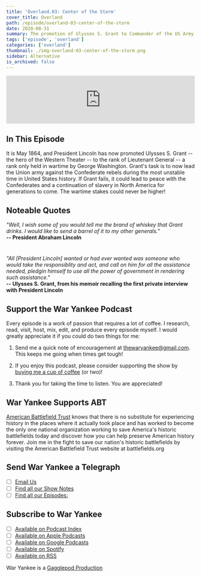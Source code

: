 ```yaml
---
title: 'Overland.03: Center of the Storm'
cover_title: Overland
path: /episode/overland-03-center-of-the-storm
date: 2020-08-31
summary: The promotion of Ulysses S. Grant to Commander of the US Army as a Lieutenant General -- a rank only held in wartime by George Washington -- is the shake-up Lincoln hopes will end the war.
tags: ['episode', 'overland']
categories: ['overland']
thumbnail: ./img-overland-03-center-of-the-storm.png
sidebar: Alternative
is_archived: false
---
```


<iframe title="Embed Player" src="https://play.libsyn.com/embed/episode/id/15824396/height/128/theme/modern/size/standard/thumbnail/yes/custom-color/2b3f55/time-start/00:00:00/playlist-height/200/direction/backward/download/yes" height="128" width="100%" scrolling="no" allowfullscreen="" webkitallowfullscreen="true" mozallowfullscreen="true" oallowfullscreen="true" msallowfullscreen="true" style="border: none;"></iframe>

## In This Episode

It is May 1864, and President Lincoln has now promoted Ulysses S. Grant -- the hero of the Western Theater -- to the rank of Lieutenant General -- a rank only held in wartime by George Washington. Grant's task is to now lead the Union army against the Confederate rebels during the most unstable time in United States history. If Grant fails, it could lead to peace with the Confederates and a continuation of slavery in North America for generations to come. The wartime stakes could never be higher!

## Noteable Quotes

*"Well, I wish some of you would tell me the brand of whiskey that Grant drinks. I would like to send a barrel of it to my other generals."*<br />
**-- President Abraham Lincoln**

#

*"All [President Lincoln] wanted or had ever wanted was someone who would take the responsiblity and act, and call on him for all the assistance needed, pledgin himself to use all the power of government in rendering such assistance."*<br />
**-- Ulysses S. Grant, from his memoir recalling the first private interview with President Lincoln**

## Support the War Yankee Podcast
Every episode is a work of passion that requires a lot of coffee. I research, read, visit, host, mix, edit, and produce every episode myself. I would greatly appreciate it if you could do two things for me:

1. Send me a quick note of encouragement at [thewaryankee@gmail.com](mailto:thewaryankee@gmail.com). This keeps me going when times get tough!

2. If you enjoy this podcast, please consider supporting the show by [buying me a cup of coffee](https://www.buymeacoffee.com/waryankee) (or two)!

3. Thank you for taking the time to listen. You are appreciated!

## War Yankee Supports ABT 
[American Battlefield Trust](https://battlefields.org) knows that there is no substitute for experiencing history in the places where it actually took place and has worked to become the only one national organization working to save America\'s historic battlefields today and discover how you can help preserve American history forever. Join me in the fight to save our nation\'s historic battlefields by visiting the American Battlefield Trust website at  battlefields.org

## Send War Yankee a Telegraph
- [ ] [Email Us](mailto:thewaryankee@gmail.com)
- [ ] [Find all our Show Notes](http://waryankee.com)
- [ ] [Find all our Episodes:](http://waryankee.libsyn.com)

## Subscribe to War Yankee
- [ ] [Available on Podcast Index](https://podcastindex.org/podcast/452056)
- [ ] [Available on Apple Podcasts]("https://podcasts.apple.com/us/podcast/war-yankee/id1522169260\")
- [ ] [Available on Google Podcasts]("https://podcasts.google.com/u/1/feed/aHR0cHM6Ly93YXJ5YW5rZWUubGlic3luLmNvbS9yc3M\")
- [ ] [Available on Spotify]("https://open.spotify.com/show/0ZUjVf8xGNunKioJR2nGes\")
- [ ] [Available on RSS]("https://waryankee.libsyn.com/rss")

War Yankee is a [Gagglepod Production](http://gagglepod.com)